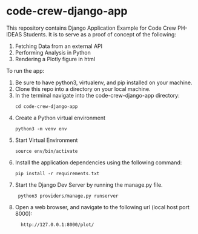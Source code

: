 # code-crew-django-app
This repository contains Django Application Example for Code Crew PH-IDEAS Students.
It is to serve as a proof of concept of the following:

1. Fetching Data from an external API
2. Performing Analysis in Python
3. Rendering a Plotly figure in html


To run the app:
1. Be sure to have python3, virtualenv, and pip installed on your machine.
2. Clone this repo into a directory on your local machine.
3. In the terminal navigate into the code-crew-django-app directory:
    ```
   cd code-crew-django-app
    ```
4. Create a Python virtual environment
   ```
   python3 -m venv env
   ```
5. Start Virtual Environment
   ```
   source env/bin/activate
   ```
6. Install the application dependencies using the following command:
   ```
   pip install -r requirements.txt
   ```
7. Start the Django Dev Server by running the manage.py file.
   ```
    python3 providers/manage.py runserver 
   ```
8. Open a web browser, and navigate to the following url (local host port 8000):
   ```
     http://127.0.0.1:8000/plot/
   ```


